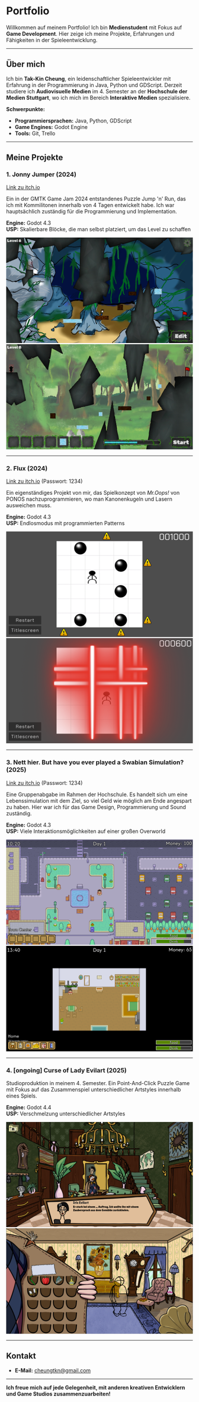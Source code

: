 # Portfolio

Willkommen auf meinem Portfolio! Ich bin **Medienstudent** mit Fokus auf **Game Development**. Hier zeige ich meine Projekte, Erfahrungen und Fähigkeiten in der Spieleentwicklung.

---

## Über mich

Ich bin **Tak-Kin Cheung**, ein leidenschaftlicher Spieleentwickler mit Erfahrung in der Programmierung in Java, Python und GDScript. Derzeit studiere ich **Audiovisuelle Medien** im 4. Semester an der **Hochschule der Medien Stuttgart**, wo ich mich im Bereich **Interaktive Medien** spezialisiere.

**Schwerpunkte:**
- **Programmiersprachen:** Java, Python, GDScript  
- **Game Engines:** Godot Engine  
- **Tools:** Git, Trello  

---

## Meine Projekte

### 1. **Jonny Jumper (2024)**
[Link zu itch.io](https://fetzen.itch.io/jonny-jumper)

Ein in der GMTK Game Jam 2024 entstandenes Puzzle Jump 'n' Run, das ich mit Kommilitonen innerhalb von 4 Tagen entwickelt habe. Ich war hauptsächlich zuständig für die Programmierung und Implementation.

**Engine:** Godot 4.3  
**USP:** Skalierbare Blöcke, die man selbst platziert, um das Level zu schaffen  

<p align="center">
  <img src="images/jj_pic2.jpg">
  <img src="images/jj_pic1.jpg">
</p>

---

### 2. **Flux (2024)**
[Link zu itch.io](https://daruma4.itch.io/flux) (Passwort: 1234)

Ein eigenständiges Projekt von mir, das Spielkonzept von *Mr.Oops!* von PONOS nachzuprogrammieren, wo man Kanonenkugeln und Lasern ausweichen muss.

**Engine:** Godot 4.3  
**USP:** Endlosmodus mit programmierten Patterns  

<p align="center">
  <img src="images/flux_pic1.png">
  <img src="images/flux_pic2.png">
</p>

---

### 3. **Nett hier. But have you ever played a Swabian Simulation? (2025)**
[Link zu itch.io](https://daruma4.itch.io/nett-hier) (Passwort: 1234)

Eine Gruppenabgabe im Rahmen der Hochschule. Es handelt sich um eine Lebenssimulation mit dem Ziel, so viel Geld wie möglich am Ende angespart zu haben. Hier war ich für das Game Design, Programmierung und Sound zuständig.

**Engine:** Godot 4.3  
**USP:** Viele Interaktionsmöglichkeiten auf einer großen Overworld  

<p align="center">
  <img src="images/netthier_pic1.png">
  <img src="images/netthier_pic2.png">
</p>

---

### 4. **[ongoing] Curse of Lady Evilart (2025)**

Studioproduktion in meinem 4. Semester. Ein Point-And-Click Puzzle Game mit Fokus auf das Zusammenspiel unterschiedlicher Artstyles innerhalb eines Spiels.


**Engine:** Godot 4.4  
**USP:** Verschmelzung unterschiedlicher Artstyles  

<p align="center">
  <img src="images/cole_pic1.png">
  <img src="images/cole_pic2.png">
</p>

---

## Kontakt

- **E-Mail:** cheungtkn@gmail.com  

---

**Ich freue mich auf jede Gelegenheit, mit anderen kreativen Entwicklern und Game Studios zusammenzuarbeiten!**
